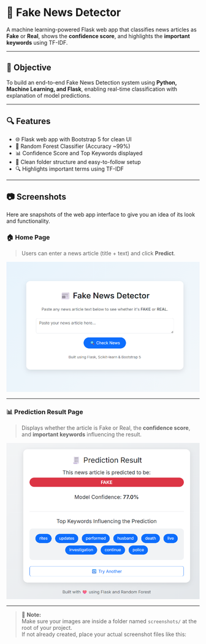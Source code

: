 # 📰 Fake News Detector

A machine learning-powered Flask web app that classifies news articles as **Fake** or **Real**, shows the **confidence score**, and highlights the **important keywords** using TF-IDF.

---

## 🧠 Objective

To build an end-to-end Fake News Detection system using **Python, Machine Learning, and Flask**, enabling real-time classification with explanation of model predictions.

---

## 🔍 Features

- 🌐 Flask web app with Bootstrap 5 for clean UI
- 🧠 Random Forest Classifier (Accuracy ~99%)
- 📊 Confidence Score and Top Keywords displayed
- 📂 Clean folder structure and easy-to-follow setup
- 🔍 Highlights important terms using TF-IDF

---
## 📷 Screenshots

Here are snapshots of the web app interface to give you an idea of its look and functionality.

### 🏠 Home Page

> Users can enter a news article (title + text) and click **Predict**.

![Home Page](screenshots/home.png)

---

### 📊 Prediction Result Page

> Displays whether the article is Fake or Real, the **confidence score**, and **important keywords** influencing the result.

![Result Page](screenshots/result.png)

---

> 📌 **Note:**  
> Make sure your images are inside a folder named `screenshots/` at the root of your project.  
> If not already created, place your actual screenshot files like this:

